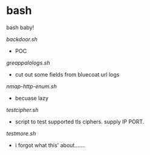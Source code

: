 # bash
bash baby!

_backdoor.sh_
- POC

_greappalologs.sh_
- cut out some fields from bluecoat url logs

_nmap-http-enum.sh_
- becuase lazy

_testcipher.sh_
- script to test supported tls ciphers. supply IP PORT.

_testmore.sh_
- i forgot what this' about.......